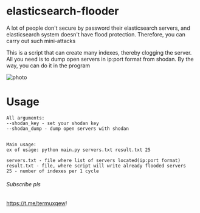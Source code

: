 # elasticsearch-flooder

A lot of people don't secure by password their elasticsearch servers, and elasticsearch system doesn't have flood protection. Therefore, you can carry out such mini-attacks

This is a script that can create many indexes, thereby clogging the server. All you need is to dump open servers in ip:port format from shodan. By the way, you can do it in the program

![photo](https://i.imgur.com/9pq6EIN.png)

# Usage
```
All arguments:
--shodan_key - set your shodan key
--shodan_dump - dump open servers with shodan


Main usage:
ex of usage: python main.py servers.txt result.txt 25

servers.txt - file where list of servers located(ip:port format)
result.txt - file, where script will write already flooded servers
25 - number of indexes per 1 cycle
```

###### Subscribe pls

https://t.me/termuxqew!
